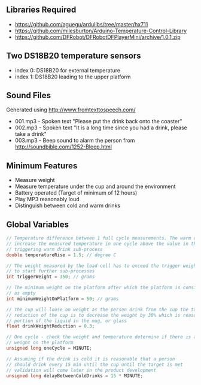## Libraries Required
+ https://github.com/aguegu/ardulibs/tree/master/hx711
+ https://github.com/milesburton/Arduino-Temperature-Control-Library
+ https://github.com/DFRobot/DFRobotDFPlayerMini/archive/1.0.1.zip

## Two DS18B20 temperature sensors
+ index 0: DS18B20 for external temperature
+ index 1: DS18B20 leading to the upper platform

## Sound Files
Generated using http://www.fromtexttospeech.com/

+ 001.mp3 - Spoken text "Please put the drink back onto the coaster"
+ 002.mp3 - Spoken text "It is a long time since you had a drink, please take a drink"
+ 003.mp3 - Beep sound to alarm the person from http://soundbible.com/1252-Bleep.html

## Minimum Features
+ Measure weight
+ Measure temperature under the cup and around the environment
+ Battery operated (Target of minimum of 12 hours)
+ Play MP3 reasonably loud
+ Distinguish between cold and warm drinks

## Global Variables

```C
// Temperature difference between 1 full cycle measurements. The warm drink will 
// increase the measured temperature in one cycle above the value in the variable
// triggering warm drink sub-process
double temperatureRise = 1.5; // degree C

// The weight measured by the load cell has to exceed the trigger weight in order
// to start further sub-processes
int triggerWeight = 350; // grams

// The minimum weight on the platform after which the platform is considerate
// as empty
int minimumWeightOnPlatform = 50; // grams

// The cup will loose on weight as the person drink from the cup the target
// reduction of the cup is to decrease the weight by 30% which is reasonable
// portion of the liquid in the mug, or glass
float drinkWeightReduction = 0.3;

// One cycle - check the weight and temperature determine if there is a
// weight on the platform
unsigned long oneCycle = MINUTE;

// Assuming if the drink is cold it is reasonable that a person
// should drink every 15 min until the cup until the target is met
// validation will come later in the product development
unsigned long delayBetweenColdDrinks = 15 * MINUTE;
```
